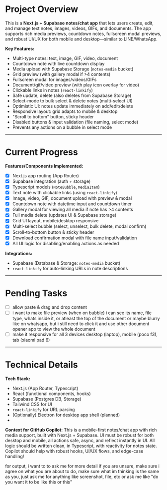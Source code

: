 # Project Overview

This is a **Next.js + Supabase notes/chat app** that lets users create, edit, and manage text notes, images, videos, GIFs, and documents.
The app supports rich media previews, countdown notes, fullscreen modal previews, and robust UI/UX for both mobile and desktop—similar to LINE/WhatsApp.

**Key Features:**

- Multi-type notes: text, image, GIF, video, document
- Countdown note with live countdown display
- Media upload with Supabase Storage (`notes-media` bucket)
- Grid preview (with gallery modal if >4 contents)
- Fullscreen modal for images/videos/GIFs
- Document/gif/video preview (with play icon overlay for video)
- Clickable links in notes (`react-linkify`)
- Safe update, delete (also deletes from Supabase Storage)
- Select-mode to bulk select & delete notes (multi-select UI)
- Optimistic UI: notes update immediately on add/edit/delete
- Responsive layout: grid adapts to mobile & desktop
- "Scroll to bottom" button, sticky header
- Disabled buttons & input validation (file naming, select mode)
- Prevents any actions on a bubble in select mode

---

# Current Progress

**Features/Components Implemented:**

- [X] Next.js app routing (App Router)
- [X] Supabase integration (auth + storage)
- [X] Typescript models (`NoteBubble`, `MediaItem`)
- [X] Text note with clickable links (using `react-linkify`)
- [X] Image, video, GIF, document upload with preview & modal
- [X] Countdown note with datetime input and countdown timer
- [X] Gallery modal for viewing all media if note has >4 contents
- [X] Full media delete (updates UI & Supabase storage)
- [X] Grid UI layout, mobile/desktop responsive
- [X] Multi-select bubble (select, unselect, bulk delete, modal confirm)
- [X] Scroll-to-bottom button & sticky header
- [X] Download confirmation modal with file name input/validation
- [X] All UI logic for disabling/enabling actions as needed

**Integrations:**

- Supabase (Database & Storage: `notes-media` bucket)
- `react-linkify` for auto-linking URLs in note descriptions

---

# Pending Tasks

- [ ] allow paste & drag and drop content
- [ ] i want to make file preview (when on bubble) i can see its name, file type, whats inside it, or atleast the top of the document or maybe blurry like on whatsapp, but i still need to click it and use other document opener app to view the whole document
- [ ] make it responsive for all 3 devices desktop (laptop), mobile (poco f3), tab (xiaomi pad 6)

---

# Technical Details

**Tech Stack:**

- Next.js (App Router, Typescript)
- React (functional components, hooks)
- Supabase (Postgres DB, Storage)
- Tailwind CSS for UI
- `react-linkify` for URL parsing
- (Optionally) Electron for desktop app shell (planned)
- 

**Context for GitHub Copilot:**
This is a mobile-first notes/chat app with rich media support, built with Next.js + Supabase.
UI must be robust for both desktop and mobile, all actions safe, async, and reflect instantly in UI.
All logic should be written clean, in Typescript, with reactivity for notes state.
Copilot should help with robust hooks, UI/UX flows, and edge-case handling!

for output, i want to to ask me for more detail if you are unsure, make sure i agree on what you are about to do, make sure what im thinking is the same as you, just ask me for anything like screenshot, file, etc or ask me like "do you want it to be like this or this"
